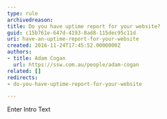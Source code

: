 ```yaml
---
type: rule
archivedreason: 
title: Do you have uptime report for your website?
guid: c15b761e-647d-4193-8ad8-115dec95c11d
uri: have-an-uptime-report-for-your-website
created: 2016-11-24T17:45:52.0000000Z
authors:
- title: Adam Cogan
  url: https://ssw.com.au/people/adam-cogan
related: []
redirects:
- do-you-have-uptime-report-for-your-website

---
```



Enter Intro Text
<br><excerpt class='endintro'></excerpt><br>



